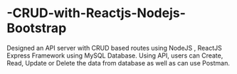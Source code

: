 # -CRUD-with-Reactjs-Nodejs-Bootstrap
Designed an API server with CRUD based routes using NodeJS , ReactJS Express Framework using  MySQL Database. Using API, users can Create, Read, Update or Delete the data from database as well as can use Postman.
